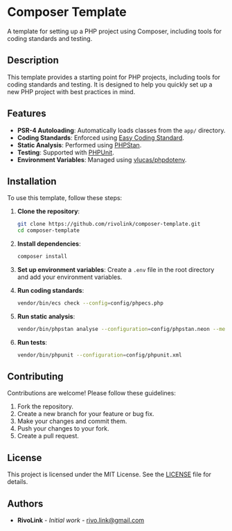 # Composer Template

A template for setting up a PHP project using Composer, including tools for coding standards and testing.

## Description

This template provides a starting point for PHP projects, including tools for coding standards and testing. It is designed to help you quickly set up a new PHP project with best practices in mind.

## Features

- **PSR-4 Autoloading**: Automatically loads classes from the `app/` directory.
- **Coding Standards**: Enforced using [Easy Coding Standard](https://github.com/symplify/easy-coding-standard).
- **Static Analysis**: Performed using [PHPStan](https://github.com/phpstan/phpstan).
- **Testing**: Supported with [PHPUnit](https://github.com/sebastianbergmann/phpunit).
- **Environment Variables**: Managed using [vlucas/phpdotenv](https://github.com/vlucas/phpdotenv).

## Installation

To use this template, follow these steps:

1. **Clone the repository**:
   ```sh
   git clone https://github.com/rivolink/composer-template.git
   cd composer-template
   ```

2. **Install dependencies**:
   ```sh
   composer install
   ```

3. **Set up environment variables**:
   Create a `.env` file in the root directory and add your environment variables.

4. **Run coding standards**:
   ```sh
   vendor/bin/ecs check --config=config/phpecs.php
   ```

5. **Run static analysis**:
   ```sh
   vendor/bin/phpstan analyse --configuration=config/phpstan.neon --memory-limit=1152M
   ```

6. **Run tests**:
   ```sh
   vendor/bin/phpunit --configuration=config/phpunit.xml
   ```

## Contributing

Contributions are welcome! Please follow these guidelines:

1. Fork the repository.
2. Create a new branch for your feature or bug fix.
3. Make your changes and commit them.
4. Push your changes to your fork.
5. Create a pull request.

## License

This project is licensed under the MIT License. See the [LICENSE](LICENSE) file for details.

## Authors

- **RivoLink** - *Initial work* - [rivo.link@gmail.com](mailto:rivo.link@gmail.com)
